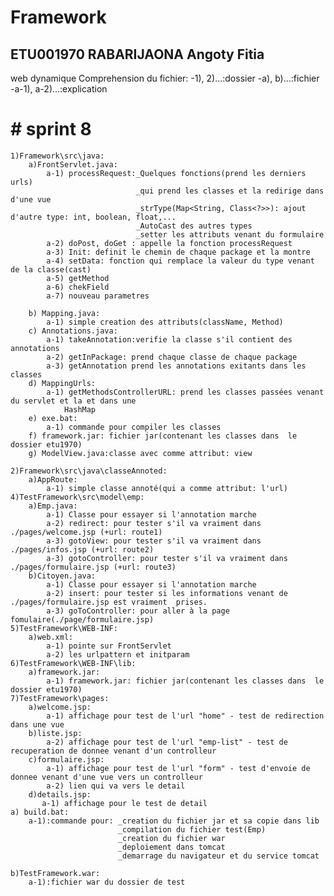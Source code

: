 # Framework
## ETU001970 RABARIJAONA Angoty Fitia 
web dynamique
Comprehension du fichier: 
    -1), 2)...:dossier
    -a), b)...:fichier
    -a-1), a-2)...:explication

# # sprint 8     <!-- But: invoquer une fonction avec parametre -->
    1)Framework\src\java:
        a)FrontServlet.java:
            a-1) processRequest:_Quelques fonctions(prend les derniers urls)
                                _qui prend les classes et la redirige dans d'une vue
                                _strType(Map<String, Class<?>>): ajout d'autre type: int, boolean, float,...
                                _AutoCast des autres types
                                _setter les attributs venant du formulaire
            a-2) doPost, doGet : appelle la fonction processRequest
            a-3) Init: definit le chemin de chaque package et la montre
            a-4) setData: fonction qui remplace la valeur du type venant de la classe(cast)
            a-5) getMethod
            a-6) chekField
            a-7) nouveau parametres

        b) Mapping.java:
            a-1) simple creation des attributs(className, Method) 
        c) Annotations.java:
            a-1) takeAnnotation:verifie la classe s'il contient des annotations
            a-2) getInPackage: prend chaque classe de chaque package
            a-3) getAnnotation prend les annotations exitants dans les classes  
        d) MappingUrls:
            a-1) getMethodsControllerURL: prend les classes passées venant du servlet et la et dans une
                HashMap
        e) exe.bat:
            a-1) commande pour compiler les classes
        f) framework.jar: fichier jar(contenant les classes dans  le dossier etu1970)
        g) ModelView.java:classe avec comme attribut: view

    2)Framework\src\java\classeAnnoted:
        a)AppRoute:
            a-1) simple classe annoté(qui a comme attribut: l'url)
    4)TestFramework\src\model\emp:
        a)Emp.java:
            a-1) Classe pour essayer si l'annotation marche
            a-2) redirect: pour tester s'il va vraiment dans ./pages/welcome.jsp (+url: route1)
            a-3) gotoView: pour tester s'il va vraiment dans ./pages/infos.jsp (+url: route2)
            a-3) gotoController: pour tester s'il va vraiment dans ./pages/formulaire.jsp (+url: route3)
        b)Citoyen.java:
            a-1) Classe pour essayer si l'annotation marche
            a-2) insert: pour tester si les informations venant de ./pages/formulaire.jsp est vraiment  prises.
            a-3) goToController: pour aller à la page fomulaire(./page/formulaire.jsp)
    5)TestFramework\WEB-INF:
        a)web.xml:
            a-1) pointe sur FrontServlet
            a-2) les urlpattern et initparam
    6)TestFramework\WEB-INF\lib:
        a)framework.jar:
            a-1) framework.jar: fichier jar(contenant les classes dans  le dossier etu1970)
    7)TestFramework\pages:
        a)welcome.jsp: 
            a-1) affichage pour test de l'url "home" - test de redirection dans une vue
        b)liste.jsp:
            a-2) affichage pour test de l'url "emp-list" - test de recuperation de donnee venant d'un controlleur
        c)formulaire.jsp:
            a-1) affichage pour test de l'url "form" - test d'envoie de donnee venant d'une vue vers un controlleur
            a-2) lien qui va vers le detail
        d)details.jsp:
           a-1) affichage pour le test de detail
    a) build.bat:
        a-1):commande pour: _creation du fichier jar et sa copie dans lib
                            _compilation du fichier test(Emp)
                            _creation du fichier war
                            _deploiement dans tomcat
                            _demarrage du navigateur et du service tomcat

    b)TestFramework.war:
        a-1):fichier war du dossier de test